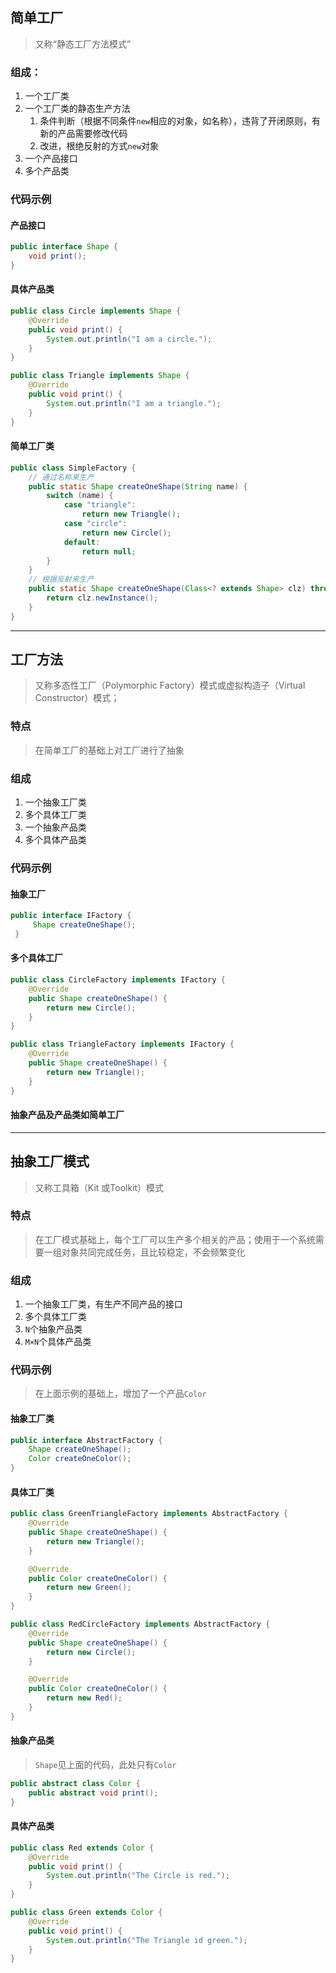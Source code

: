 ## 简单工厂
> 又称“静态工厂方法模式”

### 组成：
1. 一个工厂类
2. 一个工厂类的静态生产方法
	1. 条件判断（根据不同条件`new`相应的对象，如名称），违背了开闭原则，有新的产品需要修改代码
	2. 改进，根绝反射的方式`new`对象
3. 一个产品接口
4. 多个产品类

### 代码示例
#### 产品接口
```java
public interface Shape {
    void print();
}
```
#### 具体产品类
```java
public class Circle implements Shape {
    @Override
    public void print() {
        System.out.println("I am a circle.");
    }
}
```
```java
public class Triangle implements Shape {
    @Override
    public void print() {
        System.out.println("I am a triangle.");
    }
}
```
#### 简单工厂类
```java
public class SimpleFactory {
    // 通过名称来生产
    public static Shape createOneShape(String name) {
        switch (name) {
            case "triangle":
                return new Triangle();
            case "circle":
                return new Circle();
            default:
                return null;
        }
    }
    // 根据反射来生产
    public static Shape createOneShape(Class<? extends Shape> clz) throws Exception {
        return clz.newInstance();
    }
}
```
---

## 工厂方法

> 又称多态性工厂（Polymorphic Factory）模式或虚拟构造子（Virtual Constructor）模式；

### 特点
> 在简单工厂的基础上对工厂进行了抽象

### 组成
1. 一个抽象工厂类
2. 多个具体工厂类
3. 一个抽象产品类
4. 多个具体产品类

### 代码示例
#### 抽象工厂
```java
public interface IFactory {
     Shape createOneShape();
 }
```
#### 多个具体工厂
```java
public class CircleFactory implements IFactory {
    @Override
    public Shape createOneShape() {
        return new Circle();
    }
}
```
```java
public class TriangleFactory implements IFactory {
    @Override
    public Shape createOneShape() {
        return new Triangle();
    }
}
```
#### 抽象产品及产品类如简单工厂

---

## 抽象工厂模式
> 又称工具箱（Kit 或Toolkit）模式

### 特点
> 在工厂模式基础上，每个工厂可以生产多个相关的产品；使用于一个系统需要一组对象共同完成任务，且比较稳定，不会频繁变化

### 组成
1. 一个抽象工厂类，有生产不同产品的接口
2. 多个具体工厂类
3. `N`个抽象产品类
4. `M×N`个具体产品类

### 代码示例
> 在上面示例的基础上，增加了一个产品`Color`
#### 抽象工厂类
```java
public interface AbstractFactory {
    Shape createOneShape();
    Color createOneColor();
}
```
#### 具体工厂类
```java
public class GreenTriangleFactory implements AbstractFactory {
    @Override
    public Shape createOneShape() {
        return new Triangle();
    }

    @Override
    public Color createOneColor() {
        return new Green();
    }
}
```
```java
public class RedCircleFactory implements AbstractFactory {
    @Override
    public Shape createOneShape() {
        return new Circle();
    }

    @Override
    public Color createOneColor() {
        return new Red();
    }
}
```
#### 抽象产品类
> `Shape`见上面的代码，此处只有`Color`
```java
public abstract class Color {
    public abstract void print();
}
```
#### 具体产品类
```java
public class Red extends Color {
    @Override
    public void print() {
        System.out.println("The Circle is red.");
    }
}
```
```java
public class Green extends Color {
    @Override
    public void print() {
        System.out.println("The Triangle id green.");
    }
}
```
